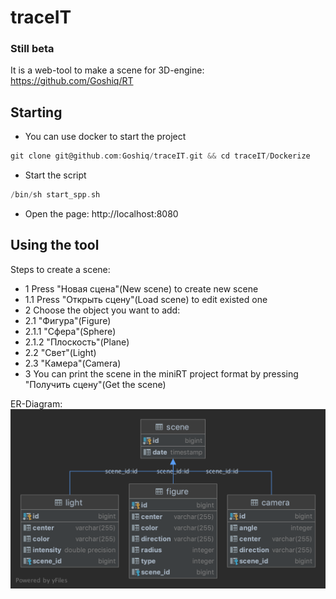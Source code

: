 # traceIT
### Still beta

It is a web-tool to make a scene for 3D-engine: https://github.com/Goshiq/RT

## Starting
- You can use docker to start the project
```C
git clone git@github.com:Goshiq/traceIT.git && cd traceIT/Dockerize
```
- Start the script
```C
/bin/sh start_spp.sh
```
- Open the page:
http://localhost:8080

## Using the tool
Steps to create a scene:
- 1 Press "Новая сцена"(New scene) to create new scene
- 1.1 Press "Открыть сцену"(Load scene) to edit existed one
- 2 Choose the object you want to add:
- 2.1 "Фигура"(Figure)
- 2.1.1 "Сфера"(Sphere)
- 2.1.2 "Плоскость"(Plane)
- 2.2 "Свет"(Light)
- 2.3 "Камера"(Camera)
- 3 You can print the scene in the miniRT project format by pressing "Получить сцену"(Get the scene) 

ER-Diagram:
![Class Diagram](https://github.com/Goshiq/traceIT/blob/main/ER-Diagram.png)
